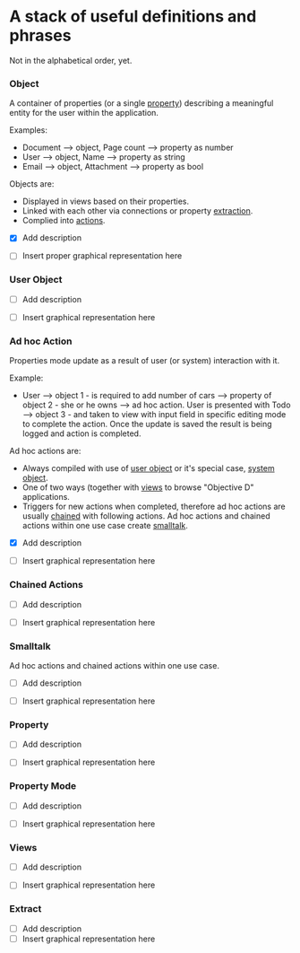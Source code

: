 # A stack of useful definitions and phrases #
Not in the alphabetical order, yet.

### Object ###
A container of properties (or a single [property](#property)) describing a meaningful entity for the user within the application.

Examples:
*	Document --> object, Page count --> property as number
*	User --> object, Name --> property as string
*	Email --> object, Attachment --> property as bool

Objects are:
*	Displayed in views based on their properties.
*	Linked with each other via connections or property [extraction](#extract).
*	Complied into [actions](#ad-hoc-action).   

- [x] Add description
- [ ] Insert proper graphical representation here



### User Object ###

- [ ] Add description
- [ ] Insert graphical representation here



### Ad hoc Action ###
Properties mode update as a result of user (or system) interaction with it.

Example:
*	User --> object 1 - is required to add number of cars --> property of object 2 - she or he owns --> ad hoc action. User is presented with Todo --> object 3 - and taken to view with input field in specific editing mode to complete the action. Once the update is saved the result is being logged and action is completed.

Ad hoc actions are:
*	Always compiled with use of [user object](#user-object) or it's special case, [system object](#user-object).
*	One of two ways (together with [views](#views) to browse "Objective D" applications.
*	Triggers for new actions when completed, therefore ad hoc actions are usually [chained](#chained-actions) with following actions. Ad hoc actions and chained actions within one use case create [smalltalk](#smalltalk).

- [x] Add description
- [ ] Insert graphical representation here



### Chained Actions ###

- [ ] Add description
- [ ] Insert graphical representation here



### Smalltalk ###
Ad hoc actions and chained actions within one use case. 
- [ ] Add description
- [ ] Insert graphical representation here



### Property ###

- [ ] Add description
- [ ] Insert graphical representation here



### Property Mode ###

- [ ] Add description
- [ ] Insert graphical representation here



### Views ###

- [ ] Add description
- [ ] Insert graphical representation here



### Extract ###

- [ ] Add description
- [ ] Insert graphical representation here